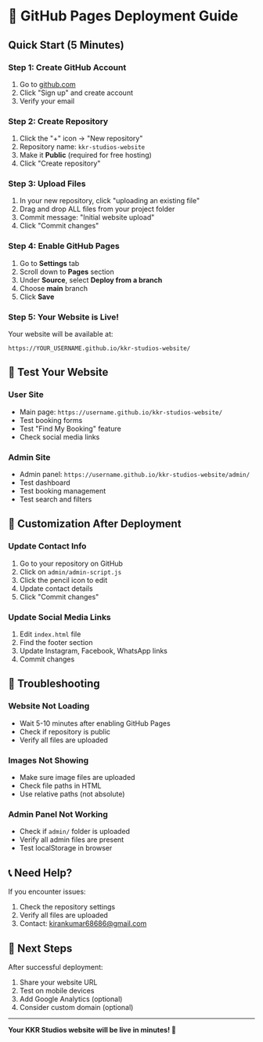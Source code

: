 # 🚀 GitHub Pages Deployment Guide

## Quick Start (5 Minutes)

### Step 1: Create GitHub Account
1. Go to [github.com](https://github.com)
2. Click "Sign up" and create account
3. Verify your email

### Step 2: Create Repository
1. Click the "+" icon → "New repository"
2. Repository name: `kkr-studios-website`
3. Make it **Public** (required for free hosting)
4. Click "Create repository"

### Step 3: Upload Files
1. In your new repository, click "uploading an existing file"
2. Drag and drop ALL files from your project folder
3. Commit message: "Initial website upload"
4. Click "Commit changes"

### Step 4: Enable GitHub Pages
1. Go to **Settings** tab
2. Scroll down to **Pages** section
3. Under **Source**, select **Deploy from a branch**
4. Choose **main** branch
5. Click **Save**

### Step 5: Your Website is Live!
Your website will be available at:
```
https://YOUR_USERNAME.github.io/kkr-studios-website/
```

## 📱 Test Your Website

### User Site
- Main page: `https://username.github.io/kkr-studios-website/`
- Test booking forms
- Test "Find My Booking" feature
- Check social media links

### Admin Site
- Admin panel: `https://username.github.io/kkr-studios-website/admin/`
- Test dashboard
- Test booking management
- Test search and filters

## 🔧 Customization After Deployment

### Update Contact Info
1. Go to your repository on GitHub
2. Click on `admin/admin-script.js`
3. Click the pencil icon to edit
4. Update contact details
5. Click "Commit changes"

### Update Social Media Links
1. Edit `index.html` file
2. Find the footer section
3. Update Instagram, Facebook, WhatsApp links
4. Commit changes

## 🐛 Troubleshooting

### Website Not Loading
- Wait 5-10 minutes after enabling GitHub Pages
- Check if repository is public
- Verify all files are uploaded

### Images Not Showing
- Make sure image files are uploaded
- Check file paths in HTML
- Use relative paths (not absolute)

### Admin Panel Not Working
- Check if `admin/` folder is uploaded
- Verify all admin files are present
- Test localStorage in browser

## 📞 Need Help?

If you encounter issues:
1. Check the repository settings
2. Verify all files are uploaded
3. Contact: kirankumar68686@gmail.com

## 🎯 Next Steps

After successful deployment:
1. Share your website URL
2. Test on mobile devices
3. Add Google Analytics (optional)
4. Consider custom domain (optional)

---

**Your KKR Studios website will be live in minutes! 🎉** 